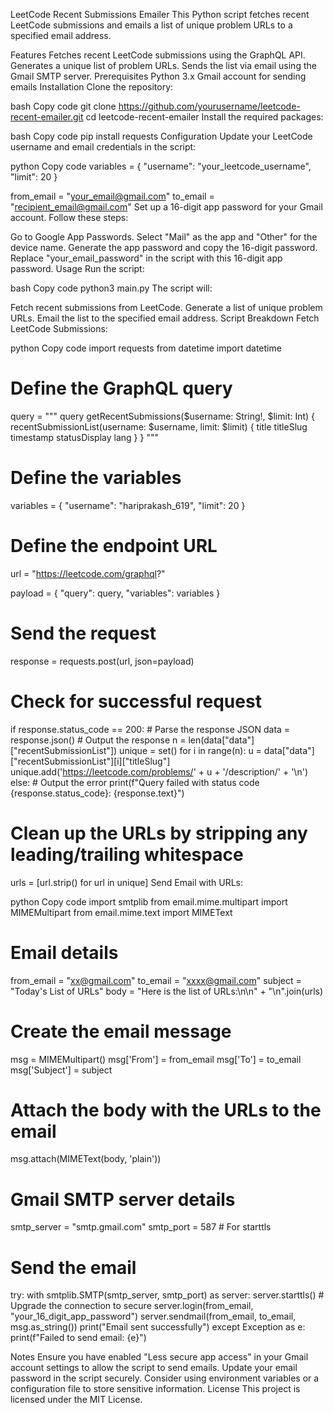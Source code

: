 LeetCode Recent Submissions Emailer
This Python script fetches recent LeetCode submissions and emails a list of unique problem URLs to a specified email address.

Features
Fetches recent LeetCode submissions using the GraphQL API.
Generates a unique list of problem URLs.
Sends the list via email using the Gmail SMTP server.
Prerequisites
Python 3.x
Gmail account for sending emails
Installation
Clone the repository:

bash
Copy code
git clone https://github.com/yourusername/leetcode-recent-emailer.git
cd leetcode-recent-emailer
Install the required packages:

bash
Copy code
pip install requests
Configuration
Update your LeetCode username and email credentials in the script:

python
Copy code
variables = {
    "username": "your_leetcode_username",
    "limit": 20
}

from_email = "your_email@gmail.com"
to_email = "recipient_email@gmail.com"
Set up a 16-digit app password for your Gmail account. Follow these steps:

Go to Google App Passwords.
Select "Mail" as the app and "Other" for the device name.
Generate the app password and copy the 16-digit password.
Replace "your_email_password" in the script with this 16-digit app password.
Usage
Run the script:

bash
Copy code
python3 main.py
The script will:

Fetch recent submissions from LeetCode.
Generate a list of unique problem URLs.
Email the list to the specified email address.
Script Breakdown
Fetch LeetCode Submissions:

python
Copy code
import requests
from datetime import datetime

# Define the GraphQL query
query = """
query getRecentSubmissions($username: String!, $limit: Int) {
    recentSubmissionList(username: $username, limit: $limit) {
        title
        titleSlug
        timestamp
        statusDisplay
        lang
    }
}
"""

# Define the variables
variables = {
    "username": "hariprakash_619",
    "limit": 20
}

# Define the endpoint URL
url = "https://leetcode.com/graphql?"

payload = {
    "query": query,
    "variables": variables
}

# Send the request
response = requests.post(url, json=payload)

# Check for successful request
if response.status_code == 200:
    # Parse the response JSON
    data = response.json()
    # Output the response
    n = len(data["data"]["recentSubmissionList"])
    unique = set()
    for i in range(n):
        u = data["data"]["recentSubmissionList"][i]["titleSlug"]
        unique.add('https://leetcode.com/problems/' + u + '/description/' + '\n')
else:
    # Output the error
    print(f"Query failed with status code {response.status_code}: {response.text}")

# Clean up the URLs by stripping any leading/trailing whitespace
urls = [url.strip() for url in unique]
Send Email with URLs:

python
Copy code
import smtplib
from email.mime.multipart import MIMEMultipart
from email.mime.text import MIMEText

# Email details
from_email = "xx@gmail.com"
to_email = "xxxx@gmail.com"
subject = "Today's List of URLs"
body = "Here is the list of URLs:\n\n" + "\n".join(urls)

# Create the email message
msg = MIMEMultipart()
msg['From'] = from_email
msg['To'] = to_email
msg['Subject'] = subject

# Attach the body with the URLs to the email
msg.attach(MIMEText(body, 'plain'))

# Gmail SMTP server details
smtp_server = "smtp.gmail.com"
smtp_port = 587  # For starttls

# Send the email
try:
    with smtplib.SMTP(smtp_server, smtp_port) as server:
        server.starttls()  # Upgrade the connection to secure
        server.login(from_email, "your_16_digit_app_password")
        server.sendmail(from_email, to_email, msg.as_string())
        print("Email sent successfully")
except Exception as e:
    print(f"Failed to send email: {e}")

Notes
Ensure you have enabled "Less secure app access" in your Gmail account settings to allow the script to send emails.
Update your email password in the script securely. Consider using environment variables or a configuration file to store sensitive information.
License
This project is licensed under the MIT License.

